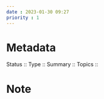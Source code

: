```yaml
---
date : 2023-01-30 09:27
priority : 1
---
```

# Metadata
Status ::
Type ::
Summary :: 
Topics :: 
# Note
